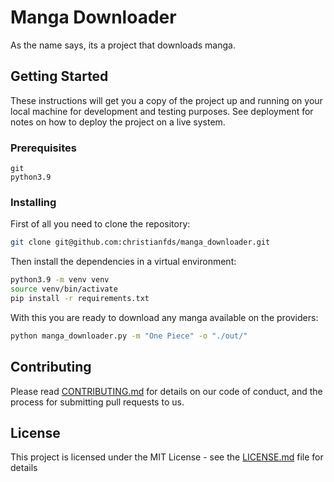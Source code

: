 
# Manga Downloader
As the name says, its a project that downloads manga.

## Getting Started
These instructions will get you a copy of the project up and running on your local machine for development and testing purposes. See deployment for notes on how to deploy the project on a live system.

### Prerequisites
```
git
python3.9
```
### Installing
First of all you need to clone the repository:
```bash
git clone git@github.com:christianfds/manga_downloader.git
```
Then install the dependencies in a virtual environment:
```bash
python3.9 -m venv venv
source venv/bin/activate
pip install -r requirements.txt
```

With this you are ready to download any manga available on the providers:
```bash
python manga_downloader.py -m "One Piece" -o "./out/"
```

## Contributing
Please read [CONTRIBUTING.md](CONTRIBUTING.md) for details on our code of conduct, and the process for submitting pull requests to us.

## License
This project is licensed under the MIT License - see the [LICENSE.md](LICENSE.md) file for details
